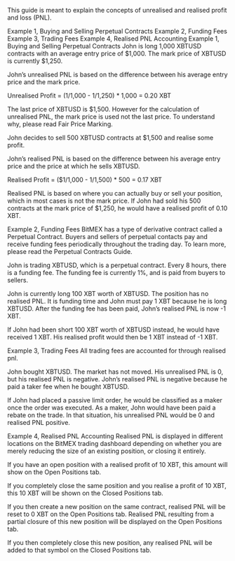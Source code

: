 This guide is meant to explain the concepts of unrealised and realised profit and loss (PNL).

Example 1, Buying and Selling
Perpetual Contracts
Example 2, Funding Fees
Example 3, Trading Fees
Example 4, Realised PNL Accounting
Example 1, Buying and Selling
Perpetual Contracts
John is long 1,000 XBTUSD contracts with an average entry price of $1,000. The mark price of XBTUSD is currently $1,250.

John’s unrealised PNL is based on the difference between his average entry price and the mark price.

Unrealised Profit = ($1/$1,000 - $1/$1,250) * 1,000 = 0.20 XBT

The last price of XBTUSD is $1,500. However for the calculation of unrealised PNL, the mark price is used not the last price. To understand why, 
please read Fair Price Marking.

John decides to sell 500 XBTUSD contracts at $1,500 and realise some profit.

John’s realised PNL is based on the difference between his average entry price and the price at which he sells XBTUSD.

Realised Profit = ($1/1,000 - $1/$1,500) * 500 = 0.17 XBT

Realised PNL is based on where you can actually buy or sell your position, which in most cases is not the mark price. If John had sold his 500 contracts at the mark price of $1,250, 
he would have a realised profit of 0.10 XBT.

Example 2, Funding Fees
BitMEX has a type of derivative contract called a Perpetual Contract. Buyers and sellers of perpetual contacts pay and receive funding fees periodically throughout the trading day. 
To learn more, please read the Perpetual Contracts Guide.

John is trading XBTUSD, which is a perpetual contract. Every 8 hours, there is a funding fee. The funding fee is currently 1%, and is paid from buyers to sellers.

John is currently long 100 XBT worth of XBTUSD. The position has no realised PNL. It is funding time and John must pay 1 XBT because he is long XBTUSD. After the funding fee has 
been paid, John’s realised PNL is now -1 XBT.

If John had been short 100 XBT worth of XBTUSD instead, he would have received 1 XBT. His realised profit would then be 1 XBT instead of -1 XBT.

Example 3, Trading Fees
All trading fees are accounted for through realised pnl.

John bought XBTUSD. The market has not moved. His unrealised PNL is 0, but his realised PNL is negative. John’s realised PNL is negative because he paid a taker fee when he bought XBTUSD.

If John had placed a passive limit order, he would be classified as a maker once the order was executed. As a maker, John would have been paid a rebate on the trade. 
In that situation, his unrealised PNL would be 0 and realised PNL positive.

Example 4, Realised PNL Accounting
Realised PNL is displayed in different locations on the BitMEX trading dashboard depending on whether you are merely reducing the size of an existing position, or closing it entirely.

If you have an open position with a realised profit of 10 XBT, this amount will show on the Open Positions tab.

If you completely close the same position and you realise a profit of 10 XBT, this 10 XBT will be shown on the Closed Positions tab.

If you then create a new position on the same contract, realised PNL will be reset to 0 XBT on the Open Positions tab. Realised PNL resulting from a partial closure of this new position will be displayed on the Open Positions tab.

If you then completely close this new position, any realised PNL will be added to that symbol on the Closed Positions tab.